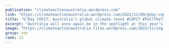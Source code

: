 ```yaml
---
publication: "climateactionaustralia.wordpress.com"
link: "https://climateactionaustralia.wordpress.com/2022/11/09/gday-cop27-australias-global-climate-reset-cop27-tellthetruth-highwaytohell-auspol-demand-climateaction-sdg13-juststopoil/"
title: "G’Day COP27: Australia’s global climate reset #COP27 #TellTheTruth #HighwayToHell #auspol demand #ClimateAction #SDG13 #JustStopOil"
excerpt: "Australia will once again be in the spotlight at this year’s United Nations (UN) climate talks in Egypt. After almost a decade of stalled climate policy, the federal government has legislated a new…"
image: "https://climateactionaustralia.files.wordpress.com/2022/11/img_1969.jpg"
group: con
rank: 11
---
```

